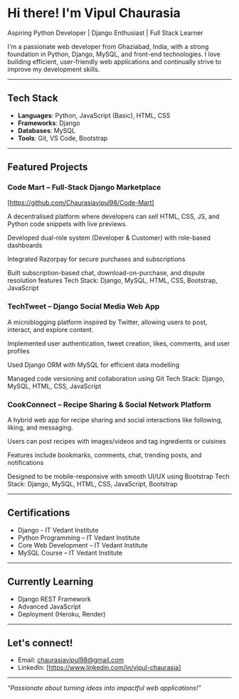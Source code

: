 # Hi there! I'm Vipul Chaurasia

Aspiring Python Developer | Django Enthusiast | Full Stack Learner

I'm a passionate web developer from Ghaziabad, India, with a strong foundation in Python, Django, MySQL, and front-end technologies. I love building efficient, user-friendly web applications and continually strive to improve my development skills.

---

## Tech Stack

- **Languages**: Python, JavaScript (Basic), HTML, CSS
- **Frameworks**: Django
- **Databases**: MySQL
- **Tools**: Git, VS Code, Bootstrap

---

## Featured Projects

### Code Mart – Full-Stack Django Marketplace
[https://github.com/Chaurasiavipul98/Code-Mart]

A decentralised platform where developers can sell HTML, CSS, JS, and Python code snippets with live previews.

Developed dual-role system (Developer & Customer) with role-based dashboards

Integrated Razorpay for secure purchases and subscriptions

Built subscription-based chat, download-on-purchase, and dispute resolution features
Tech Stack: Django, MySQL, HTML, CSS, Bootstrap, JavaScript

### TechTweet – Django Social Media Web App
A microblogging platform inspired by Twitter, allowing users to post, interact, and explore content.

Implemented user authentication, tweet creation, likes, comments, and user profiles

Used Django ORM with MySQL for efficient data modelling

Managed code versioning and collaboration using Git
Tech Stack: Django, MySQL, HTML, CSS, JavaScript

### CookConnect – Recipe Sharing & Social Network Platform
A hybrid web app for recipe sharing and social interactions like following, liking, and messaging.

Users can post recipes with images/videos and tag ingredients or cuisines

Features include bookmarks, comments, chat, trending posts, and notifications

Designed to be mobile-responsive with smooth UI/UX using Bootstrap
Tech Stack: Django, MySQL, HTML, CSS, JavaScript, Bootstrap

---

## Certifications

- Django - IT Vedant Institute
- Python Programming – IT Vedant Institute  
- Core Web Development – IT Vedant Institute  
- MySQL Course – IT Vedant Institute  

---

## Currently Learning

- Django REST Framework  
- Advanced JavaScript  
- Deployment (Heroku, Render)

---

## Let's connect!

- Email: chaurasiavipul98@gmail.com  
- LinkedIn: [https://www.linkedin.com/in/vipul-chaurasia]  

---

*“Passionate about turning ideas into impactful web applications!”*

